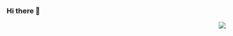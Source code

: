 ### Hi there 👋
<img align="right" src="https://github-readme-stats.vercel.app/api?username=splitfireuptown&show_icons=true&theme=radical" />

<!--
**SplitfireUptown/splitfireuptown** is a ✨ _special_ ✨ repository because its `README.md` (this file) appears on your GitHub profile.

Here are some ideas to get you started:

- 🔭 I’m currently working on ...
- 🌱 I’m currently learning ...
- 👯 I’m looking to collaborate on ...
- 🤔 I’m looking for help with ...
- 💬 Ask me about ...
- 📫 How to reach me: ...
- 😄 Pronouns: ...
- ⚡ Fun fact: ...
-->
